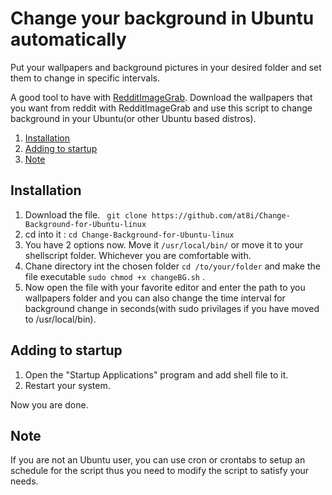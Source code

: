 # Change your background in Ubuntu automatically #
Put your wallpapers and background pictures in your desired folder and set them to change in
specific intervals.

A good tool to have with [RedditImageGrab](https://github.com/HoverHell/RedditImageGrab).
Download the wallpapers that you want from reddit with RedditImageGrab and use this script
to change background in your Ubuntu(or other Ubuntu based distros).
1. [Installation](#Installation)
1. [Adding to startup](#Adding-to-startup)
1. [Note](#Note)

## Installation
1. Download the file. ` git clone https://github.com/at8i/Change-Background-for-Ubuntu-linux`
2. cd into it : `cd Change-Background-for-Ubuntu-linux`
3. You have 2 options now. Move it `/usr/local/bin/` or move it to your shellscript folder. Whichever you are comfortable with.
4. Chane directory int the chosen folder `cd /to/your/folder` and make the file executable `sudo chmod +x changeBG.sh` .
5. Now open the file with your favorite editor and enter the path to you wallpapers folder
    and you can also change the time interval for background change in seconds(with sudo privilages if you have moved to /usr/local/bin).
## Adding to startup
1. Open the "Startup Applications" program and add shell file to it.
2. Restart your system.

Now you are done.
## Note
If you are not an Ubuntu user, you can use cron or crontabs to setup an schedule for the script thus you need to modify the script to satisfy your needs.
